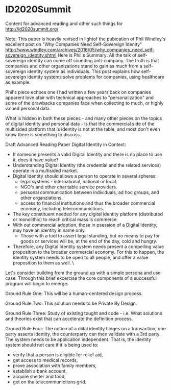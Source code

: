 # ID2020Summit
Content for advanced reading and other such things for http://id2020summit.org/ 



Note: This paper is heavily revised in lightof the pubication of Phil Windley's excellent post on 
"Why Companies Need Self-Sovereign Idenity" http://www.windley.com/archives/2016/05/why_companies_need_self-sovereign_identity.shtml
Here is Phil's Summary: All the talk of self-sovereign identity can come off sounding anti-company. The truth is that companies and other organizations stand to gain as much from a self-sovereign identity system as individuals. 
This post explains how self-sovereign identity systems solve problems for companies, using healthcare as example.

Phil's piece echoes one I had written a few years back on companies apparent love afair with technical approaches to "personalization" and some of the drawbacks companies face when collecting to much, or highly valued personal data.

What is hidden in both these pieces - and many other pieces on the topics of digital identity and personal data - is that the commercial side of the multisided platform that is identity is not at the table, and most don't even know there is something to discuss.








Draft Advanced Reading Paper
Digital Identity in Context:
- If someone presents a valid Digital Identity and there is no place to use it, does it have value?
- Understanding Digital Identity (the credential and the related services) operate in a multisided market.
- Digital Identity should allows a person to operate in several spheres:
	- legal systems - international, national or local.
	- NGO's and other charitable service providers.
	- personal communication between individuals, ad hoc groups, and other organziations.
	- access to financial institutions and thus the broader commercial economy, including telecommunictions.
- The key constituent needed for any digital identity platform (distributed or monolithic) to reach critical mass is commerce
- With out commercial adoption, those in psession of a Digital Identity, may have an identity in name only. 
	- Those with a tool to assert legal standing, but no means to pay for goods or services will be, at the end of the day, cold and hungry.
- Therefore, any Digital Identity system needs present a compelling value proposition to the broader commercial economy. For this to happen, the 
identity system needs to be open to all people, and offer a value proposition to them as well. \\
	


Let's consider building from the ground up with a simple persona and use case. Through this brief excercise the core components of a successful program will begin to emerge.

Ground Rule One: This will be a human-centered design process.

Ground Rule Two: This solution needs to be Private By Design.

Ground Rule Three: Study of existing tought and code - i.e. What solutions and theories exist that can accelerate the definition process.

Ground Rule Four: The notion of a diital identity hinges on a transaction, one party asserts identity, the counterparty can then validate with a 3rd party. The system needs to be application independent. 
That is, the identity system should not care if it is being used to:
- verify that a person is eligible for relief aid, 
- get access to medical records, 
- prove association with family members, 
- establish a bank account, 
- acquire shelter and food, 
- get on the telecommunictions grid.



 